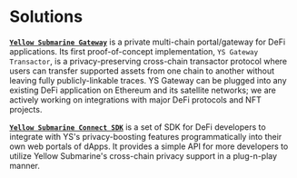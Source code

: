 # Solutions

[**`Yellow Submarine Gateway`**](broken-reference) is a private multi-chain portal/gateway for DeFi applications. Its first proof-of-concept implementation, `YS Gateway Transactor`, is a privacy-preserving cross-chain transactor protocol where users can transfer supported assets from one chain to another without leaving fully publicly-linkable traces. YS Gateway can be plugged into any existing DeFi application on Ethereum and its satellite networks; we are actively working on integrations with major DeFi protocols and NFT projects.

[**`Yellow Submarine Connect SDK`**](broken-reference) is a set of SDK for DeFi developers to integrate with YS's privacy-boosting features programmatically into their own web portals of dApps. It provides a simple API for more developers to utilize Yellow Submarine's cross-chain privacy support in a plug-n-play manner.
